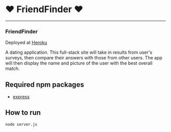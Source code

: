 # :heart: **FriendFinder** :heart:

<hr>

### FriendFinder

Deployed at [Heroku](https://pure-journey-74952.herokuapp.com/)

A dating application. This full-stack site will take in results from user's surveys, then compare their answers with those from other users.
The app will then display the name and picture of the user with the best overall match.

## Required npm packages

- [express](https://www.npmjs.com/package/express)

## How to run

`node server.js`
